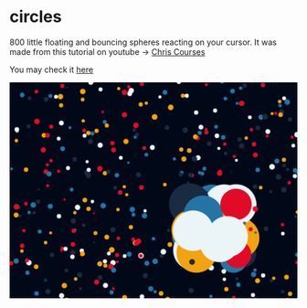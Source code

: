 # circles

800 little floating and bouncing spheres reacting on your cursor.
It was made from this tutorial on youtube -> [Chris Courses](https://www.youtube.com/watch?v=vxljFhP2krI)

You may check it [here](dn8.cz/js/circles/index.html)

![screenshot](screen.png)
